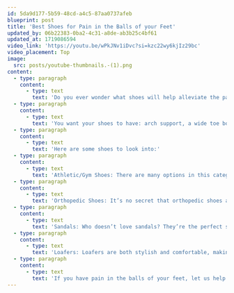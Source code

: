 ```yaml
---
id: 5da9d177-5b59-48cd-a4c5-87aa0737afeb
blueprint: post
title: 'Best Shoes for Pain in the Balls of your Feet'
updated_by: 06b22383-0ba2-4c31-a8de-ab3b25c4bf61
updated_at: 1719086594
video_link: 'https://youtu.be/wPkJNv1iDvc?si=kzc22wy6kjIz29bc'
video_placement: Top
image:
  src: posts/youtube-thumbnails.-(1).png
content:
  - type: paragraph
    content:
      - type: text
        text: 'Do you ever wonder what shoes will help alleviate the pain in the balls of your feet? The right pair of shoes can help you reduce or even get rid of the pain in the balls of your feet.'
  - type: paragraph
    content:
      - type: text
        text: 'You want your shoes to have: arch support, a wide toe box, cushion, and low heels.'
  - type: paragraph
    content:
      - type: text
        text: 'Here are some shoes to look into:'
  - type: paragraph
    content:
      - type: text
        text: 'Athletic/Gym Shoes: There are many options in this category. Some great companies to look into are Brooks, Aasics, Altra and New Balance.e With the right arch support, cushioning, and wide toe box, athletic shoes will give you the relief you need to stay on your feet all day long.'
  - type: paragraph
    content:
      - type: text
        text: 'Orthopedic Shoes: It’s no secret that orthopedic shoes are designed to provide support and cushioning for foot pain. They are the perfect choice for anyone suffering from ball of foot pain. These shoes have the necessary features, including arch support, cushioning, and a wide toe box, to provide ultimate relief from your pain.'
  - type: paragraph
    content:
      - type: text
        text: 'Sandals: Who doesn’t love sandals? They’re the perfect summer footwear! But, did you know that sandals with a contoured footbed and ample cushioning can reduce pressure on your forefoot? Adjustable straps also help to ensure a comfortable and secure fit. Some great companies to look into are Birkenstocks and Vionics.'
  - type: paragraph
    content:
      - type: text
        text: 'Loafers: Loafers are both stylish and comfortable, making them an excellent choice for anyone looking for relief from ball of foot pain. With a wide toe box and cushioned sole, they distribute your weight evenly, reducing the pressure on the ball of your foot.'
  - type: paragraph
    content:
      - type: text
        text: 'If you have pain in the balls of your feet, let us help you! Make an appointment today!'
---
```


